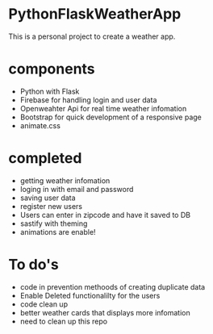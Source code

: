 # PythonFlaskWeatherApp
This is a personal project to create a weather app.

# components
 - Python with Flask 
 - Firebase for handling login and user data 
 - Openweahter Api for real time weather infomation 
 - Bootstrap for quick development of a responsive page 
 - animate.css
 
 # completed 
 - getting weather infomation 
 - loging in with email and password
 - saving user data
 - register new users 
 - Users can enter in zipcode and have it saved to DB 
 - sastify with theming
 - animations are enable! 
 
 # To do's
 - code in prevention methoods of creating duplicate data
 - Enable Deleted functionalilty for the users
 - code clean up
 - better weather cards that displays more infomation 
 - need to clean up this repo

 
